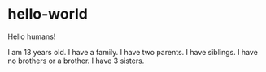 # hello-world
Hello humans!

I am 13 years old.
I have a family.
I have two parents.
I have siblings.
I have no brothers or a brother.
I have 3 sisters.
